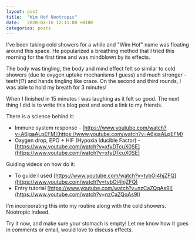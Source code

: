 ```yaml
---
layout: post
title:  "Wim Hof Nootropic"
date:   2020-02-16 12:11:00 +0100
categories: posts
---
```


I've been taking cold showers for a while and "Wim Hof" name was floating around this space. He popularized a breathing method that I tried this morning for the first time and was mindblown by its effects. 

The body was tingling, the body and mind effect felt so similar to cold showers (due to oxygen uptake mechanisms I guess) and much stronger - teeth(!?) and hands tingling like craze. On the second and third rounds, I was able to hold my breath for 3 minutes! 

When I finished in 15 minutes I was laughing as it felt so good. The next thing I did is to write this blog post and send a link to my friends. 

There is a science behind it:
* Immune system response - [https://www.youtube.com/watch?v=A6jqaALpEFM](https://www.youtube.com/watch?v=A6jqaALpEFM)
* Oxygen drop, EPO + HIF (Hypoxia Iducible Factor) - [https://www.youtube.com/watch?v=xfyDTcuX0SE](https://www.youtube.com/watch?v=xfyDTcuX0SE)

Guiding videos on how do it:
* To guide I used [https://www.youtube.com/watch?v=tybOi4hjZFQ](https://www.youtube.com/watch?v=tybOi4hjZFQ)
* Entry tutorial [https://www.youtube.com/watch?v=nzCaZQqAs9I](https://www.youtube.com/watch?v=nzCaZQqAs9I)

I'm incorporating this into my routine along with the cold showers. Nootropic indeed. 

Try it now, and make sure your stomach is empty! Let me know how it goes in comments or email, would love to discuss effects.
